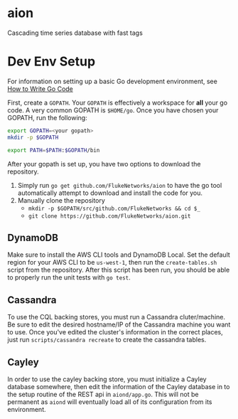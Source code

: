 aion
======

Cascading time series database with fast tags

# Dev Env Setup

For information on setting up a basic Go development environment, see [How to Write Go Code](https://golang.org/doc/code.html)

First, create a `GOPATH`. Your `GOPATH` is effectively a workspace for **all** your go code. A very common GOPATH is `$HOME/go`. Once you have chosen your GOPATH, run the following:

````bash
export GOPATH=<your gopath>
mkdir -p $GOPATH

export PATH=$PATH:$GOPATH/bin
````

After your gopath is set up, you have two options to download the repository.

1. Simply run `go get github.com/FlukeNetworks/aion` to have the go tool automatically attempt to download and install the code for you.
2. Manually clone the repository
   * `mkdir -p $GOPATH/src/github.com/FlukeNetworks && cd $_`
   * `git clone https://github.com/FlukeNetworks/aion.git`

## DynamoDB

Make sure to install the AWS CLI tools and DynamoDB Local. Set the default region for your AWS CLI to be `us-west-1`, then run the `create-tables.sh` script from the repository. After this script has been run, you should be able to properly run the unit tests with `go test`.

## Cassandra

To use the CQL backing stores, you must run a Cassandra cluter/machine. Be sure to edit the desired hostname/IP of the Cassandra machine you want to use. Once you've edited the cluster's information in the correct places, just run `scripts/cassandra recreate` to create the cassandra tables.

## Cayley

In order to use the cayley backing store, you must initialize a Cayley database somewhere, then edit the information of the Cayley database in to the setup routine of the REST api in `aiond/app.go`. This will not be permanent as `aiond` will eventually load all of its configuration from its environment.

